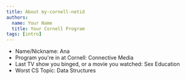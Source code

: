 ```yaml
---
title: About my-cornell-netid
authors:
  name: Your Name
  title: Your Cornell Program
tags: [intro]
---
```


- Name/Nickname: Ana 
- Program you're in at Cornell: Connective Media
- Last TV show you binged, or a movie you watched: Sex Education
- Worst CS Topic: Data Structures